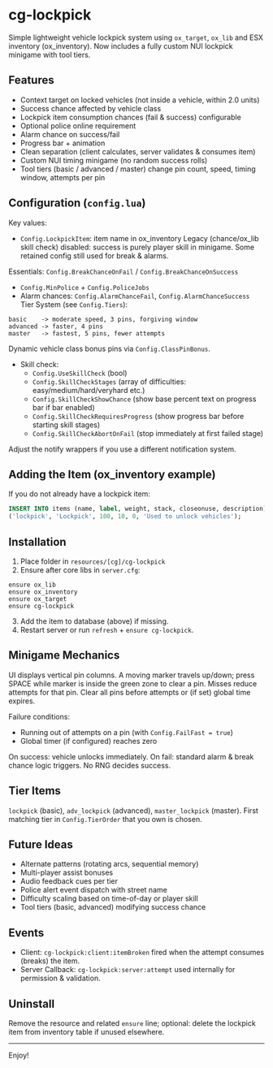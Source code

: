 # cg-lockpick
Simple lightweight vehicle lockpick system using `ox_target`, `ox_lib` and ESX inventory (ox_inventory). Now includes a fully custom NUI lockpick minigame with tool tiers.

## Features
- Context target on locked vehicles (not inside a vehicle, within 2.0 units)
- Success chance affected by vehicle class
- Lockpick item consumption chances (fail & success) configurable
- Optional police online requirement
- Alarm chance on success/fail
- Progress bar + animation
- Clean separation (client calculates, server validates & consumes item)
- Custom NUI timing minigame (no random success rolls)
- Tool tiers (basic / advanced / master) change pin count, speed, timing window, attempts per pin

## Configuration (`config.lua`)
Key values:
- `Config.LockpickItem`: item name in ox_inventory
Legacy (chance/ox_lib skill check) disabled: success is purely player skill in minigame. Some retained config still used for break & alarms.

Essentials:
`Config.BreakChanceOnFail` / `Config.BreakChanceOnSuccess`
- `Config.MinPolice` + `Config.PoliceJobs`
- Alarm chances: `Config.AlarmChanceFail`, `Config.AlarmChanceSuccess`
Tier System (see `Config.Tiers`):
```
basic    -> moderate speed, 3 pins, forgiving window
advanced -> faster, 4 pins
master   -> fastest, 5 pins, fewer attempts
```
Dynamic vehicle class bonus pins via `Config.ClassPinBonus`.
 - Skill check:
	 - `Config.UseSkillCheck` (bool)
	 - `Config.SkillCheckStages` (array of difficulties: easy/medium/hard/veryhard etc.)
	 - `Config.SkillCheckShowChance` (show base percent text on progress bar if bar enabled)
	 - `Config.SkillCheckRequiresProgress` (show progress bar before starting skill stages)
	 - `Config.SkillCheckAbortOnFail` (stop immediately at first failed stage)

Adjust the notify wrappers if you use a different notification system.

## Adding the Item (ox_inventory example)
If you do not already have a lockpick item:
```sql
INSERT INTO items (name, label, weight, stack, closeonuse, description) VALUES
('lockpick', 'Lockpick', 100, 10, 0, 'Used to unlock vehicles');
```

## Installation
1. Place folder in `resources/[cg]/cg-lockpick`
2. Ensure after core libs in `server.cfg`:
```
ensure ox_lib
ensure ox_inventory
ensure ox_target
ensure cg-lockpick
```
3. Add the item to database (above) if missing.
4. Restart server or run `refresh` + `ensure cg-lockpick`.

## Minigame Mechanics
UI displays vertical pin columns. A moving marker travels up/down; press SPACE while marker is inside the green zone to clear a pin. Misses reduce attempts for that pin. Clear all pins before attempts or (if set) global time expires.

Failure conditions:
- Running out of attempts on a pin (with `Config.FailFast = true`)
- Global timer (if configured) reaches zero

On success: vehicle unlocks immediately. On fail: standard alarm & break chance logic triggers. No RNG decides success.

## Tier Items
`lockpick` (basic), `adv_lockpick` (advanced), `master_lockpick` (master). First matching tier in `Config.TierOrder` that you own is chosen.

## Future Ideas
- Alternate patterns (rotating arcs, sequential memory)
- Multi-player assist bonuses
- Audio feedback cues per tier
- Police alert event dispatch with street name
- Difficulty scaling based on time-of-day or player skill
- Tool tiers (basic, advanced) modifying success chance

## Events
- Client: `cg-lockpick:client:itemBroken` fired when the attempt consumes (breaks) the item.
- Server Callback: `cg-lockpick:server:attempt` used internally for permission & validation.

## Uninstall
Remove the resource and related `ensure` line; optional: delete the lockpick item from inventory table if unused elsewhere.

---
Enjoy!
